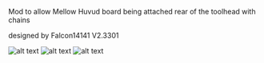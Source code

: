 Mod to allow Mellow Huvud board being attached rear of the toolhead with chains 

designed by Falcon14141 V2.3301

![alt text](https://github.com/elpopo-eng/VoronFrenchUsers/blob/main/Mod/Huvud_mounts/Falcon/Pictures/3.png)
![alt text](https://github.com/elpopo-eng/VoronFrenchUsers/blob/main/Mod/Huvud_mounts/Falcon/Pictures/1.png)
![alt text](https://github.com/elpopo-eng/VoronFrenchUsers/blob/main/Mod/Huvud_mounts/Falcon/Pictures/2.png)